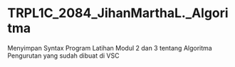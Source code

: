 # TRPL1C_2084_JihanMarthaL._Algoritma
Menyimpan Syntax Program Latihan Modul 2 dan 3 tentang Algoritma Pengurutan yang sudah dibuat di VSC
